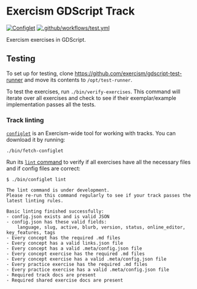 # Exercism GDScript Track

[![Configlet](https://github.com/exercism/gdscript/actions/workflows/configlet.yml/badge.svg)](https://github.com/exercism/gdscript/actions/workflows/configlet.yml) [![.github/workflows/test.yml](https://github.com/exercism/gdscript/actions/workflows/test.yml/badge.svg)](https://github.com/exercism/gdscript/actions/workflows/test.yml)

Exercism exercises in GDScript.

## Testing

To set up for testing, clone https://github.com/exercism/gdscript-test-runner and move its contents to `/opt/test-runner`.

To test the exercises, run `./bin/verify-exercises`.
This command will iterate over all exercises and check to see if their exemplar/example implementation passes all the tests.

### Track linting

[`configlet`](https://exercism.org/docs/building/configlet) is an Exercism-wide tool for working with tracks. You can download it by running:

```shell
./bin/fetch-configlet
```

Run its [`lint` command](https://exercism.org/docs/building/configlet/lint) to verify if all exercises have all the necessary files and if config files are correct:

```shell
$ ./bin/configlet lint

The lint command is under development.
Please re-run this command regularly to see if your track passes the latest linting rules.

Basic linting finished successfully:
- config.json exists and is valid JSON
- config.json has these valid fields:
    language, slug, active, blurb, version, status, online_editor, key_features, tags
- Every concept has the required .md files
- Every concept has a valid links.json file
- Every concept has a valid .meta/config.json file
- Every concept exercise has the required .md files
- Every concept exercise has a valid .meta/config.json file
- Every practice exercise has the required .md files
- Every practice exercise has a valid .meta/config.json file
- Required track docs are present
- Required shared exercise docs are present
```
